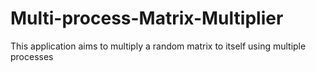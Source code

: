 # Multi-process-Matrix-Multiplier
 This application aims to multiply a random matrix to itself using multiple processes
